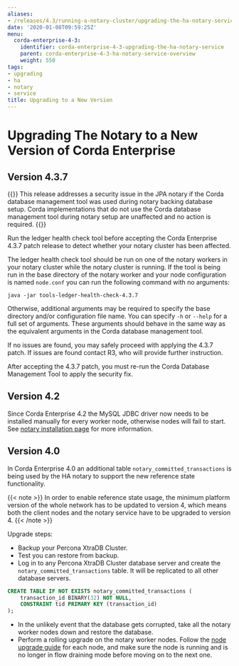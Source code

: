 ```yaml
---
aliases:
- /releases/4.3/running-a-notary-cluster/upgrading-the-ha-notary-service.html
date: '2020-01-08T09:59:25Z'
menu:
  corda-enterprise-4-3:
    identifier: corda-enterprise-4-3-upgrading-the-ha-notary-service
    parent: corda-enterprise-4-3-ha-notary-service-overview
    weight: 550
tags:
- upgrading
- ha
- notary
- service
title: Upgrading to a New Version
---
```



# Upgrading The Notary to a New Version of Corda Enterprise

## Version 4.3.7

{{<warning>}}
This release addresses a security issue in the JPA notary if the Corda database management tool was used during notary backing database setup. Corda implementations that do not use the Corda database management tool during notary setup are unaffected and no action is required.
{{</warning>}}

Run the ledger health check tool before accepting the Corda Enterprise 4.3.7 patch release to detect whether your notary cluster has been affected.

The ledger health check tool should be run on one of the notary workers in your notary cluster while the notary cluster is running. If the tool is being run in the base directory of the notary worker and your node configuration is named `node.conf` you can run the following command with no arguments:

```
java -jar tools-ledger-health-check-4.3.7
```

Otherwise, additional arguments may be required to specify the base directory and/or configuration file name. You can specify `-h` or `--help` for a full set of arguments. These arguments should behave in the same way as the equivalent arguments in the Corda database management tool.

If no issues are found, you may safely proceed with applying the 4.3.7 patch. If issues are found contact R3, who will provide further instruction.

After accepting the 4.3.7 patch, you must re-run the Corda Database Management Tool to apply the security fix.

## Version 4.2

Since Corda Enterprise 4.2 the MySQL JDBC driver now needs to be installed manually for every worker node, otherwise nodes will fail to start.
See [notary installation page](installing-the-notary-service.md#mysql-driver) for more information.

## Version 4.0

In Corda Enterprise 4.0 an additional table `notary_committed_transactions` is being used by the HA notary to support the new reference state functionality.

{{< note >}}
In order to enable reference state usage, the minimum platform version of the whole network has to be updated to version 4, which means
both the client nodes and the notary service have to be upgraded to version 4.
{{< /note >}}

Upgrade steps:

* Backup your Percona XtraDB Cluster.
* Test you can restore from backup.
* Log in to any Percona XtraDB Cluster database server and create the `notary_committed_transactions` table. It will be replicated to all other database servers.

```sql
CREATE TABLE IF NOT EXISTS notary_committed_transactions (
    transaction_id BINARY(32) NOT NULL,
    CONSTRAINT tid PRIMARY KEY (transaction_id)
);
```

* In the unlikely event that the database gets corrupted, take all the notary worker nodes down and restore the database.
* Perform a rolling upgrade on the notary worker nodes. Follow the [node upgrade guide](../node-upgrade-notes.md) for each node, and make sure the node is running and is no longer in flow draining mode before moving on to the next one.
